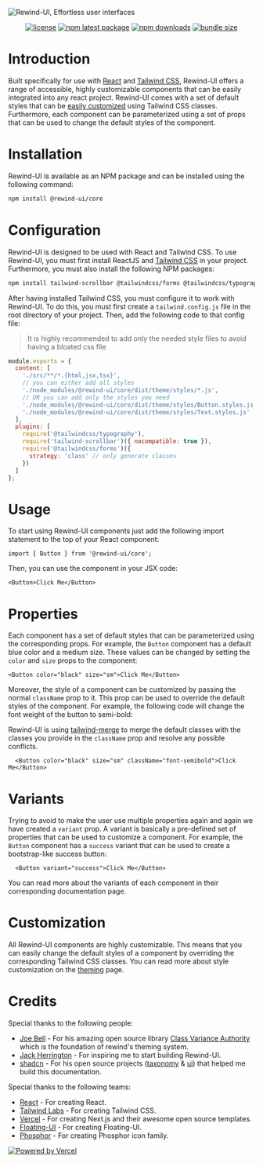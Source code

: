 ![Rewind-UI, Effortless user interfaces](https://rewind-ui.dev/images/og-image.jpg)

<div align="center">

[![license](https://img.shields.io/badge/license-MIT-blue.svg?style=for-the-badge)](https://github.com/rewindui/rewindui/blob/main/LICENSE)
[![npm latest package](https://img.shields.io/npm/v/@rewind-ui/core/latest.svg?style=for-the-badge&logo=npm)](https://www.npmjs.com/package/@rewind-ui/core)
[![npm downloads](https://img.shields.io/npm/dm/@rewind-ui/core.svg?style=for-the-badge&logo=npm)](https://www.npmjs.com/package/@rewind-ui/core)
[![bundle size](https://img.shields.io/bundlephobia/minzip/@rewind-ui/core.svg?style=for-the-badge&label=minified)](https://bundlephobia.com/package/@rewind-ui/core)

</div>

# Introduction
Built specifically for use with [React](https://react.dev) and [Tailwind CSS](https://tailwindcss.com/), Rewind-UI offers a range of accessible, highly customizable components that can be easily integrated into any react project. Rewind-UI comes with a set of default styles that can be [easily customized](https://rewind-ui.dev/theming) using Tailwind CSS classes. Furthermore, each component can be parameterized using a set of props that can be used to change the default styles of the component.

# Installation
Rewind-UI is available as an NPM package and can be installed using the following command:

```bash
npm install @rewind-ui/core
```

# Configuration
Rewind-UI is designed to be used with React and Tailwind CSS. To use Rewind-UI, you must first install ReactJS and [Tailwind CSS](https://tailwindcss.com/docs/installation) in your project. Furthermore, you must also install the following NPM packages:

```bash
npm install tailwind-scrollbar @tailwindcss/forms @tailwindcss/typography
```

After having installed Tailwind CSS, you must configure it to work with Rewind-UI. To do this, you must first create a `tailwind.config.js` file in the root directory of your project. Then, add the following code to that config file:

> It is highly recommended to add only the needed style files to avoid having a bloated css file

```js
module.exports = {
  content: [
    './src/**/*.{html,jsx,tsx}',
    // you can either add all styles
    './node_modules/@rewind-ui/core/dist/theme/styles/*.js',
    // OR you can add only the styles you need
    './node_modules/@rewind-ui/core/dist/theme/styles/Button.styles.js',
    './node_modules/@rewind-ui/core/dist/theme/styles/Text.styles.js'
  ],
  plugins: [
    require('@tailwindcss/typography'),
    require('tailwind-scrollbar')({ nocompatible: true }),
    require('@tailwindcss/forms')({
      strategy: 'class' // only generate classes
    })
  ]
};
```

# Usage
To start using Rewind-UI components just add the following import statement to the top of your React component:

```tsx
import { Button } from '@rewind-ui/core';
```

Then, you can use the component in your JSX code:

```tsx
<Button>Click Me</Button>
```

# Properties
Each component has a set of default styles that can be parameterized using the corresponding props. For example, the `Button` component has a default blue color and a medium size. These values can be changed by setting the `color` and `size` props to the component:

```tsx
<Button color="black" size="sm">Click Me</Button>
```

Moreover, the style of a component can be customized by passing the normal `className` prop to it. This prop can be used to override the default styles of the component. For example, the following code will change the font weight of the button to semi-bold:

Rewind-UI is using [tailwind-merge](https://github.com/dcastil/tailwind-merge) to merge the default classes with the classes you provide in the `className` prop and resolve any possible conflicts.

```tsx
  <Button color="black" size="sm" className="font-semibold">Click Me</Button>
```

# Variants
Trying to avoid to make the user use multiple properties again and again we have created a `variant` prop. A variant is basically a pre-defined set of properties that can be used to customize a component. For example, the `Button` component has a `success` variant that can be used to create a bootstrap-like success button:

```tsx
  <Button variant="success">Click Me</Button>
```

You can read more about the variants of each component in their corresponding documentation page.

# Customization
All Rewind-UI components are highly customizable. This means that you can easily change the default styles of a component by overriding the corresponding Tailwind CSS classes. You can read more about style customization on the [theming](https://rewind-ui.dev/theming) page.

# Credits
Special thanks to the following people:
* [Joe Bell](https://twitter.com/joebell_) - For his amazing open source library [Class Variance Authority](https://cva.style/docs) which is the foundation of rewind's theming system.
* [Jack Herrington](https://twitter.com/jherr) - For inspiring me to start building Rewind-UI.
* [shadcn](https://twitter.com/shadcn) - For his open source projects ([taxonomy](https://tx.shadcn.com/) & [ui](https://ui.shadcn.com/)) that helped me build this documentation.

Special thanks to the following teams:
* [React](https://react.dev/) - For creating React.
* [Tailwind Labs](https://tailwindcss.com) - For creating Tailwind CSS.
* [Vercel](https://vercel.com/) - For creating Next.js and their awesome open source templates.
* [Floating-UI](https://floating-ui.com/) - For creating Floating-UI.
* [Phosphor](https://phosphoricons.com/) - For creating Phosphor icon family.

[![Powered by Vercel](https://rewind-ui.dev/images/powered-by-vercel.svg)](https://vercel.com?utm_source=[RewindUI]&utm_campaign=oss.)
